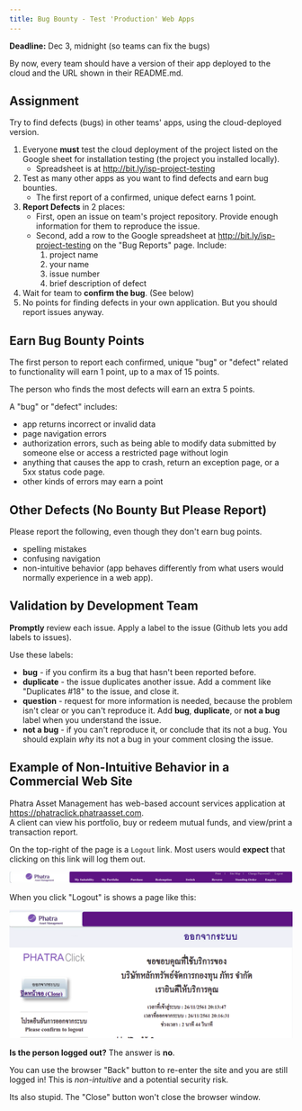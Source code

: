 ```yaml
---
title: Bug Bounty - Test 'Production' Web Apps
---
```


**Deadline:** Dec 3, midnight (so teams can fix the bugs)

By now, every team should have a  version of their app
deployed to the cloud and the URL shown in their README.md.

## Assignment

Try to find defects (bugs) in other teams' apps, using the cloud-deployed version.

1. Everyone **must** test the cloud deployment of the project
listed on the Google sheet for installation testing (the project you installed locally).
    - Spreadsheet is at http://bit.ly/isp-project-testing
2. Test as many other apps as you want to find defects and earn bug bounties.
    - The first report of a confirmed, unique defect earns 1 point.
3. **Report Defects** in 2 places:
    - First, open an issue on team's project repository.
      Provide enough information for them to reproduce the issue.
    - Second, add a row to the Google spreadsheet at http://bit.ly/isp-project-testing on the "Bug Reports" page.  Include:
        1. project name
        2. your name
        3. issue number
        4. brief description of defect
4. Wait for team to **confirm the bug**.  (See below)
5. No points for finding defects in your own application. But you should report issues anyway.

## Earn Bug Bounty Points

The first person to report each confirmed, unique "bug" or "defect" related to functionality will earn 1 point, up to a max of 15 points.

The person who finds the most defects will earn an extra 5 points.

A "bug" or "defect" includes:

* app returns incorrect or invalid data
* page navigation errors
* authorization errors, such as being able to modify data submitted by someone else or access a restricted page without login
* anything that causes the app to crash, return an exception page, or a 5xx status code page.
* other kinds of errors may earn a point

## Other Defects (No Bounty But Please Report)

Please report the following, even though they don't earn bug points.

* spelling mistakes
* confusing navigation
* non-intuitive behavior (app behaves differently from what users would normally experience in a web app).  

## Validation by Development Team

**Promptly** review each issue. Apply a label to the issue (Github lets you add labels to issues).

Use these labels:

* **bug** - if you confirm its a bug that hasn't been reported before.
* **duplicate** - the issue duplicates another issue. Add a comment like "Duplicates #18" to the issue, and close it.
* **question** - request for more information is needed, because the problem isn't clear or you can't reproduce it.  Add **bug**, **duplicate**, or **not a bug** label when you understand the issue.
* **not a bug** - if you can't reproduce it, or conclude that its not a bug. You should explain *why* its not a bug in your comment closing the issue.


## Example of Non-Intuitive Behavior in a Commercial Web Site

Phatra Asset Management has web-based account services application at https://phatraclick.phatraasset.com.  
A client can view his portfolio, buy or redeem mutual funds, and view/print a transaction report.

On the top-right of the page is a `Logout` link.  Most users would **expect** that clicking on this link will log them out.

![Phatra Navigation Bar](/images/Phatra-Navbar.png)

When you click "Logout" is shows a page like this:

![Phatra Logout Screen](/images/PhatraLogoutScreen.png)

**Is the person logged out?**  The answer is **no**.

You can use the browser "Back" button to re-enter the site and you are still logged in!  This is *non-intuitive* and a potential security risk.

Its also stupid.  The "Close" button won't close the browser window.
